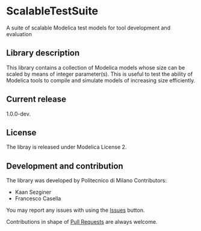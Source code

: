 ScalableTestSuite
=================
A suite of scalable Modelica test models for tool development and evaluation

## Library description

This library contains a collection of Modelica models whose size can be scaled by means of integer parameter(s). This is useful to test the ability of Modelica tools to compile and simulate models of increasing size efficiently.

## Current release

1.0.0-dev.

## License

The libray is released under Modelica License 2.

## Development and contribution
The library was developed by Politecnico di Milano
Contributors:
- Kaan Sezginer
- Francesco Casella

You may report any issues with using the [Issues](../../issues) button.

Contributions in shape of [Pull Requests](../../pulls) are always welcome.
